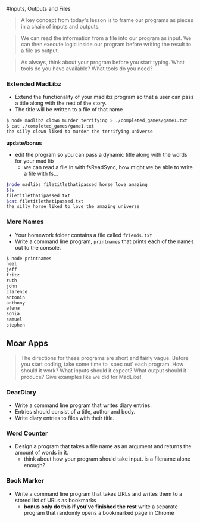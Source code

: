 #Inputs, Outputs and Files
>A key concept from today's lesson is to frame our programs as pieces in a chain of inputs and outputs.

> We can read the information from a file into our program as input. We can then execute logic inside our program before writing the result to a file as output.

> As always, think about your program before you start typing. What tools do you have available? What tools do you need?



### Extended MadLibz

- Extend the functionality of your madlibz program so that a user can pass a title along with the rest of the story.
- The title will be written to a file of that name

```bash
$ node madlibz clown murder terrifying > ./completed_games/game1.txt
$ cat ./completed_games/game1.txt
the silly clown liked to murder the terrifying universe
```
**update/bonus**
  - edit the program so you can pass a dynamic title along with the words for your mad lib
    - we can read a file in with fsReadSync, how might we be able to write a file with fs...
    
```bash
$node madlibs filetitlethatipassed horse love amazing
$ls 
filetitlethatipassed.txt
$cat filetitlethatipassed.txt
the silly horse liked to love the amazing universe
```

### More Names
- Your homework folder contains a file called `friends.txt`
- Write a command line program, `printnames` that prints each of the names out to the console.

```bash
$ node printnames
neel
jeff
fritz
ruth
john
clarence
antonin
anthony
elena
sonia
samuel
stephen
```
## Moar Apps

> The directions for these programs are short and fairly vague. Before you start coding, take some time to 'spec out' each program. How should it work? What inputs should it expect? What output should it produce? Give examples like we did for MadLibs!

### DearDiary
- Write a command line program that writes diary entries.
- Entries should consist of a title, author and body.
- Write diary entries to files with their title.

### Word Counter
- Design a program that takes a file name as an argument and returns the amount of words in it.
  - think about how your program should take input. is a filename alone enough?

### Book Marker
- Write a command line program that takes URLs and writes them to a stored list of URLs as bookmarks
  - **bonus** **only do this if you've finished the rest**  write a separate program that randomly opens a bookmarked page in Chrome
